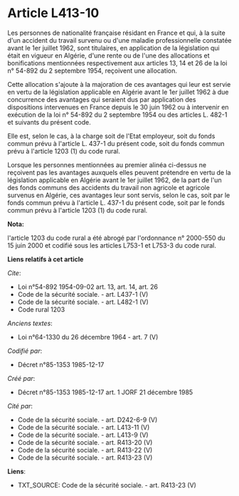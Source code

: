 # Article L413-10

Les personnes de nationalité française résidant en France et qui, à la suite d'un accident du travail survenu ou d'une
maladie professionnelle constatée avant le 1er juillet 1962, sont titulaires, en application de la législation qui était en
vigueur en Algérie, d'une rente ou de l'une des allocations et bonifications mentionnées respectivement aux articles 13, 14
et 26 de la loi n° 54-892 du 2 septembre 1954, reçoivent une allocation. 

Cette allocation s'ajoute à la majoration de ces avantages qui leur est servie en vertu de la législation applicable en
Algérie avant le 1er juillet 1962 à due concurrence des avantages qui seraient dus par application des dispositions
intervenues en France depuis le 30 juin 1962 ou à intervenir en exécution de la loi n° 54-892 du 2 septembre 1954 ou des
articles L. 482-1 et suivants du présent code. 

Elle est, selon le cas, à la charge soit de l'Etat employeur, soit du fonds commun prévu à l'article L. 437-1 du présent
code, soit du fonds commun prévu à l'article 1203 (1) du code rural. 

Lorsque les personnes mentionnées au premier alinéa ci-dessus ne reçoivent pas les avantages auxquels elles peuvent prétendre
en vertu de la législation applicable en Algérie avant le 1er juillet 1962, de la part de l'un des fonds communs des
accidents du travail non agricole et agricole survenus en Algérie, ces avantages leur sont servis, selon le cas, soit par le
fonds commun prévu à l'article L. 437-1 du présent code, soit par le fonds commun prévu à l'article 1203 (1) du code rural.

**Nota:**

l'article 1203 du code rural a été abrogé par l'ordonnance n° 2000-550 du 15 juin 2000 et codifié sous les articles L753-1 et
L753-3 du code rural.

**Liens relatifs à cet article**

_Cite_:

  - Loi n°54-892 1954-09-02 art. 13, art. 14, art. 26
  - Code de la sécurité sociale. - art. L437-1 (V)
  - Code de la sécurité sociale. - art. L482-1 (V)
  - Code rural 1203

_Anciens textes_:

  - Loi n°64-1330 du 26 décembre 1964 - art. 7 (V)

_Codifié par_:

  - Décret n°85-1353 1985-12-17

_Créé par_:

  - Décret n°85-1353 1985-12-17 art. 1 JORF 21 décembre 1985

_Cité par_:

  - Code de la sécurité sociale. - art. D242-6-9 (V)
  - Code de la sécurité sociale. - art. L413-11 (V)
  - Code de la sécurité sociale. - art. L413-9 (V)
  - Code de la sécurité sociale. - art. R413-20 (V)
  - Code de la sécurité sociale. - art. R413-22 (V)
  - Code de la sécurité sociale. - art. R413-23 (V)

**Liens**:

  - TXT_SOURCE: Code de la sécurité sociale. - art. R413-23 (V)
